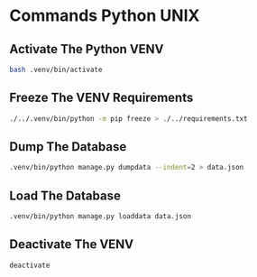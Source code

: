 # Commands Python UNIX

## Activate The Python VENV

```bash
bash .venv/bin/activate
```

## Freeze The VENV Requirements

```bash
./../.venv/bin/python -m pip freeze > ./../requirements.txt
```

## Dump The Database

```bash
.venv/bin/python manage.py dumpdata --indent=2 > data.json
```

## Load The Database

```bash
.venv/bin/python manage.py loaddata data.json
```

## Deactivate The VENV

```bash
deactivate
```